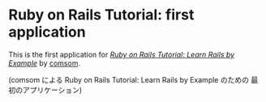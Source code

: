 # Ruby on Rails Tutorial: first application

This is the first application for
[*Ruby on Rails Tutorial: Learn Rails by Example*](http://railstutorial.org/)
by [comsom](http://github.com/comsom/).

(comsom による Ruby on Rails Tutorial: Learn Rails by Example のための
最初のアプリケーション)

